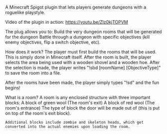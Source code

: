 A Minecraft Spigot plugin that lets players generate dungeons with a roguelike playstyle.

Video of the plugin in action:
https://youtu.be/Zlz0kjTOPVM


The plug allows you to:
  Build the very dungeon rooms that will be generated for the dungeon
  Battle through a dungeon with specific objectives (kill enemy objectives, flip a switch objective, etc).
  
 
 How does it work?
  The player must first build the rooms that will be used. This is simply done in Minecraft itself. After the room is built, the player selects the area being used with a wooden shovel and a wooden hoe. After the selection is made, the player writes "!sbd [roomName] [ObjectiveType]" to save the room into a file.
  
  After the rooms have been made, the player simply types "!sd" and the fun begins!


What is a room?
  A room is any enclosed structure with three important blocks:
    A block of green wool (The room's exit)
    A block of red wool (The room's entrance)
    The type of block the door will be made out of (this is put on top of the room's exit block).
    
    Additional blocks include zombie and skeleton heads, which get converted into the actual enemies upon loading the room.
